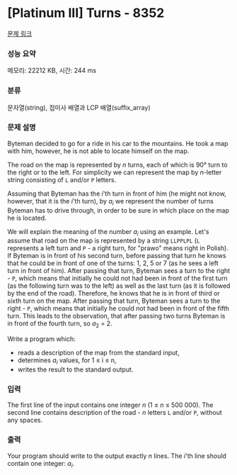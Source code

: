 # [Platinum III] Turns - 8352 

[문제 링크](https://www.acmicpc.net/problem/8352) 

### 성능 요약

메모리: 22212 KB, 시간: 244 ms

### 분류

문자열(string), 접미사 배열과 LCP 배열(suffix_array)

### 문제 설명

<p>Byteman decided to go for a ride in his car to the mountains. He took a map with him, however, he is not able to locate himself on the map.</p>

<p>The road on the map is represented by <em>n</em> turns, each of which is 90° turn to the right or to the left. For simplicity we can represent the map by <em>n</em>-letter string consisting of <code>L</code> and/or <code>P</code> letters.</p>

<p>Assuming that Byteman has the <em>i</em>'th turn in front of him (he might not know, however, that it is the <em>i</em>'th turn), by <em>a<sub>i</sub></em> we represent the number of turns Byteman has to drive through, in order to be sure in which place on the map he is located.</p>

<p>We will explain the meaning of the number <em>a<sub>i</sub></em> using an example. Let's assume that road on the map is represented by a string <code>LLPPLPL</code> (<code>L</code> represents a left turn and <code>P</code> - a right turn, for "prawo" means right in Polish). If Byteman is in front of his second turn, before passing that turn he knows that he could be in front of one of the turns: 1, 2, 5 or 7 (as he sees a left turn in front of him). After passing that turn, Byteman sees a turn to the right - <code>P</code>, which means that initially he could not had been in front of the first turn (as the following turn was to the left) as well as the last turn (as it is followed by the end of the road). Therefore, he knows that he is in front of third or sixth turn on the map. After passing that turn, Byteman sees a turn to the right - <code>P</code>, which means that initially he could not had been in front of the fifth turn. This leads to the observation, that after passing two turns Byteman is in front of the fourth turn, so <em>a</em><sub>2</sub> = 2.</p>

<p>Write a program which:</p>

<ul>
	<li>reads a description of the map from the standard input,</li>
	<li>determines <em>a<sub>i</sub></em> values, for 1 ≤ i ≤ n,</li>
	<li>writes the result to the standard output.</li>
</ul>

### 입력 

 <p>The first line of the input contains one integer <em>n</em> (1 ≤ <em>n</em> ≤ 500 000). The second line contains description of the road - <em>n</em> letters <code>L</code> and/or <code>P</code>, without any spaces.</p>

### 출력 

 <p>Your program should write to the output exactly <em>n</em> lines. The <em>i</em>'th line should contain one integer: <em>a<sub>i</sub></em>.</p>

